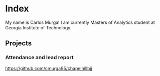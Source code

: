 # Index
My name is Carlos Murga!
I am currently Masters of Analytics student at Georgia Institute of Technology.

## Projects
### Attendance and lead report
https://github.com/cmurga95/chapelhillbjj

